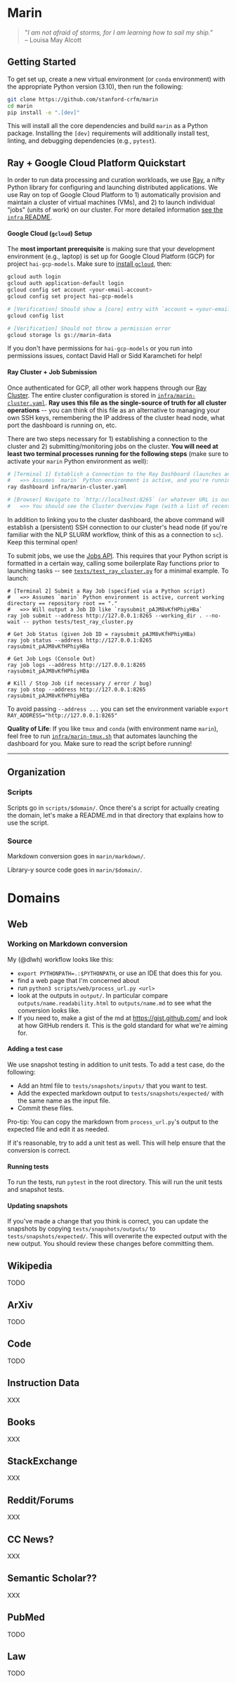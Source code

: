 # Marin

> "*I am not afraid of storms, for I am learning how to sail my ship."*<br/>
> – Louisa May Alcott

## Getting Started

To get set up, create a new virtual environment (or `conda` environment) with the appropriate Python version (3.10),
then run the following:

```bash
git clone https://github.com/stanford-crfm/marin
cd marin
pip install -e ".[dev]"
```

This will install all the core dependencies and build `marin` as a Python package. Installing the `[dev]` requirements
will additionally install test, linting, and debugging dependencies (e.g., `pytest`).


## Ray + Google Cloud Platform Quickstart

In order to run data processing and curation workloads, we use [Ray](https://docs.ray.io/), a nifty Python library for
configuring and launching distributed applications. We use Ray on top of Google Cloud Platform to 1) automatically 
provision and maintain a cluster of virtual machines (VMs), and 2) to launch individual "jobs" (units of work) on our
cluster. For more detailed information [see the `infra` README](./infra/README.md).

#### Google Cloud (`gcloud`) Setup

The **most important prerequisite** is making sure that your development environment (e.g., laptop) is set up for 
Google Cloud Platform (GCP) for project `hai-gcp-models`. Make sure to 
[install `gcloud`](https://cloud.google.com/sdk/docs/quickstarts), then: 

```bash
gcloud auth login
gcloud auth application-default login
gcloud config set account <your-email-account>
gcloud config set project hai-gcp-models

# [Verification] Should show a [core] entry with `account = <your-email-account` and `project = hai-gcp-models`
gcloud config list

# [Verification] Should not throw a permission error
gcloud storage ls gs://marin-data
```

If you don't have permissions for `hai-gcp-models` or you run into permissions issues, contact David Hall or 
Sidd Karamcheti for help!

#### Ray Cluster + Job Submission

Once authenticated for GCP, all other work happens through our 
[Ray Cluster](https://docs.ray.io/en/latest/cluster/getting-started.html). The entire cluster configuration
is stored in [`infra/marin-cluster.yaml`](./infra/marin-cluster.yaml). **Ray uses this file as the single-source of 
truth for all cluster operations** -- you can think of this file as an alternative to managing your own SSH keys, 
remembering the IP address of the cluster head node, what port the dashboard is running on, etc. 

There are two steps necessary for 1) establishing a connection to the cluster and 2) submitting/monitoring jobs on the
cluster. **You will need at least two terminal processes running for the following steps** (make sure to activate your
`marin` Python environment as well):

```bash  
# [Terminal 1] Establish a Connection to the Ray Dashboard (launches an ssh connection w/ port-forwarding)
#   =>> Assumes `marin` Python environment is active, and you're running scripts from the repository root directory
ray dashboard infra/marin-cluster.yaml 

# [Browser] Navigate to `http://localhost:8265` (or whatever URL is output by the above command)
#   =>> You should see the Cluster Overview Page (with a list of recent jobs, node status, resource status) 
```

In addition to linking you to the cluster dashboard, the above command will establish a (persistent) SSH connection to
our cluster's head node (if you're familiar with the NLP SLURM workflow, think of this as a connection to `sc`). Keep
this terminal open!

To submit jobs, we use the 
[Jobs API](https://docs.ray.io/en/latest/cluster/running-applications/job-submission/quickstart.html#submitting-a-job).
This requires that your Python script is formatted in a certain way, calling some boilerplate Ray functions prior to
launching tasks -- see [`tests/test_ray_cluster.py`](./tests/test_ray_cluster.py) for a minimal example. To launch:

```
# [Terminal 2] Submit a Ray Job (specified via a Python script)
#   =>> Assumes `marin` Python environment is active, current working directory == repository root == "."
#   =>> Will output a Job ID like `raysubmit_pAJM8vKfHPhiyHBa`
ray job submit --address http://127.0.0.1:8265 --working_dir . --no-wait -- python tests/test_ray_cluster.py

# Get Job Status (given Job ID = raysubmit_pAJM8vKfHPhiyHBa)
ray job status --address http://127.0.0.1:8265 raysubmit_pAJM8vKfHPhiyHBa

# Get Job Logs (Console Out)
ray job logs --address http://127.0.0.1:8265 raysubmit_pAJM8vKfHPhiyHBa

# Kill / Stop Job (if necessary / error / bug)
ray job stop --address http://127.0.0.1:8265 raysubmit_pAJM8vKfHPhiyHBa
```

To avoid passing `--address ...` you can set the environment variable `export RAY_ADDRESS="http://127.0.0.1:8265"`

**Quality of Life**: If you like `tmux` and `conda` (with environment name `marin`), feel free to run 
[`infra/marin-tmux.sh`](./infra/marin-tmux.sh) that automates launching the dashboard for you. Make sure to read the
script before running!

---

## Organization

### Scripts

Scripts go in `scripts/$domain/`. Once there's a script for actually creating the domain, let's make a README.md in 
that directory that explains how to use the script.

### Source

Markdown conversion goes in `marin/markdown/`.

Library-y source code goes in `marin/$domain/`.


# Domains

## Web

### Working on Markdown conversion

My (@dlwh) workflow looks like this:

* `export PYTHONPATH=.:$PYTHONPATH`, or use an IDE that does this for you.
* find a web page that I'm concerned about
* run `python3 scripts/web/process_url.py <url>` 
* look at the outputs in `output/`. In particular compare `outputs/name.readability.html` to `outputs/name.md` to see what the conversion looks like.
* If you need to, make a gist of the md at https://gist.github.com/ and look at how GitHub renders it. This is the gold standard for what we're aiming for.

#### Adding a test case

We use snapshot testing in addition to unit tests. To add a test case, do the following:

* Add an html file to `tests/snapshots/inputs/` that you want to test.
* Add the expected markdown output to `tests/snapshots/expected/` with the same name as the input file.
* Commit these files.

Pro-tip: You can copy the markdown from `process_url.py`'s output to the expected file and edit it as needed.

If it's reasonable, try to add a unit test as well. This will help ensure that the conversion is correct.

#### Running tests

To run the tests, run `pytest` in the root directory. This will run the unit tests and snapshot tests.

#### Updating snapshots

If you've made a change that you think is correct, you can update the snapshots by copying `tests/snapshots/outputs/` to `tests/snapshots/expected/`. This will overwrite the expected output with the new output. You should review these changes before committing them.


## Wikipedia

TODO

## ArXiv

TODO

## Code

TODO

## Instruction Data

XXX

## Books

XXX

## StackExchange

XXX

## Reddit/Forums

XXX

## CC News?

XXX

## Semantic Scholar??

XXX

## PubMed

TODO

## Law

TODO
